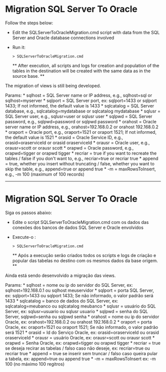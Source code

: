 # Migration SQL Server To Oracle

Follow the steps below:
   - Edit the SQLServerToOracleMigration.cmd script with data from the SQL Server and Oracle database connections involved
   - Run it:
       ```terminal
       > SQLServerToOracleMigration.cmd
       ```

       ** After execution, all scripts and logs for creation and population of the tables in the destination will be created with the same data as in the source base. **

The migration of views is still being developed.

Params:
	* sqlhost = SQL Server name or IP address, e.g., sqlhost=sql or sqlhost=myserver
	* sqlport = SQL Server port, ex: sqlport=1433 or sqlport 1433; If not informed, the default value is 1433
	* sqlcatalog = SQL Server database, e.g., sqlcatalog=mydatabase or sqlcatalog mydatabase
	* sqlusr = SQL Server user, e.g., sqlusr=user or sqlusr user
	* sqlpwd = SQL Server password, e.g., sqlpwd=password or sqlpwd password
	* orahost = Oracle server name or IP address, e.g., orahost=192.168.0.2 or orahost 192.168.0.2
	* oraport = Oracle port, e.g., oraport=1521 or oraport 1521; If not informed, the default value is 1521
	* orasid = Oracle Service ID, e.g., orasid=oraserviceId or orasid oraserviceId
	* orausr = Oracle user, e.g., orausr=scott or orausr scott
	* orapwd = Oracle password, e.g., orapwd=tigger or orapwd tigger
	* recriar = true if you want to recreate the tables / false if you don't want to, e.g., recriar=true or recriar true
	* append = true, whether you insert without truncating / false, whether you want to skip the table, e.g., append=true or append true
	* -m = maxRowsToInsert, e.g., -m 100 (maximum of 100 records) 

-------------------------------------------------------------------------------------------------------------------------------------------------

# Migration SQL Server To Oracle

Siga os passos abaixo:
  - Edite o script SQLServerToOracleMigration.cmd com os dados das conexões dos bancos de dados SQL Server e Oracle envolvidos
  - Execute-o : 
      ```terminal
      > SQLServerToOracleMigration.cmd
      ```

      ** Após a execução serão criados todos os scripts e logs de criação e popular das tabelas no destino com os mesmos dados da base origem. **

Ainda está sendo desenvolvido a migração das views.

Params:
	* sqlhost = nome ou ip do servidor do SQL Server, ex: sqlhost=192.168.0.1 ou sqlhost meuservidor
	* sqlport = porta SQL Server, ex: sqlport=1433 ou sqlport 1433; Se não informado, o valor padrão será 1433
	* sqlcatalog = banco de dados do SQL Server, ex: sqlcatalog=meubanco ou sqlcatalog meubanco
	* sqlusr = usuário do SQL Server, ex: sqlusr=usuario ou sqlusr usuario
	* sqlpwd = senha do SQL Server, sqlpwd=senha ou sqlpwd senha
	* orahost = nome ou ip do servidor Oracle, ex: orahost=192.168.0.2 ou orahost 192.168.0.2
	* oraport = porta Oracle, ex: oraport=1521 ou oraport 1521; Se não informado, o valor padrão será 1521
	* orasid = Id do Serviço Oracle, ex: orasid=oraserviceId ou orasid oraserviceId
	* orausr = usuário Oracle, ex: orausr=scott ou orausr scott
	* orapwd = Senha Oracle, ex: orapwd=tigger ou orapwd tigger
	* recriar = true se deseja recirar as tabelas / falso caso não deseje, ex: recriar=true ou recriar true
	* append = true se inserir sem truncar / falso caso queira pular a tabela, ex: append=true ou append true
	* -m = maxRowsToInsert ex: -m 100 (no máximo 100 regitros)
